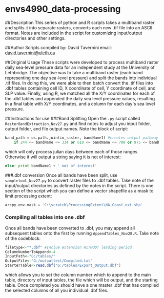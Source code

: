 # envs4990_data-processing

##Description
This series of python and R scripts takes a multiband raster and splits it into separate rasters, converts each new .tif file into an ASCII format. Notes are included in the script for customizing input/output directories and other settings.

##Author
Scripts compiled by: David Tavernini
email: david.tavernini@uleth.ca

##Original Usage
These scripts were developed to process multiband raster daily sea-level pressure data for an independent study at the University of Lethbridge. The objective was to take a multiband raster (each band representing one day sea-level pressure) and split the bands into individual .tif files. In doing this, we were able to then batch convert the .tif files into .dbf tables containing cell ID, X coordinate of cell, Y coordinate of cell, and SLP value. Finally, using R, we matched all the X/Y coordinates for each of the .dbf tables and appended the daily sea level pressure values, resulting in a final table with X/Y coordinates, and a column for each day's sea level pressure.

##Instructions for use
###Band Splitting
Open the `.py` script called `RasterBandExtraction_Nov27.py` and find notes to adjust you input folder, output folder, and file output names. Note the block of script:
```python
band_path = os.path.join(in_raster, bandName1) #creates output pathway and executes tool if band integer falls on julian day of interest
	if 244 <= bandName <= 334 or 610 <= bandName <= 700 or 975 <= bandName <= 1065 or 1340 <= bandName <= 1430 or 1705 <= bandName <= 1795 or 2071 <= bandName <= 2161 or 2436 <= bandName <= 2526 or 2801 <= bandName <= 2891 or 3166 <= bandName <= 3256 or 3532 <= bandName <= 3622 or 3897 <= bandName <= 3987 or 4262 <= bandName <= 4352 or 4627 <= bandName <= 4717 or 4993 <= bandName <= 5083 or 5358 <= bandName <= 5448 or 5723 <= bandName <= 5813 or 6088 <= bandName <= 6178 or 6454 <= bandName <= 6544 or 6819 <= bandName <= 6909 or 7184 <= bandName <= 7274 or 7549 <= bandName <= 7639 or 7915 <= bandName <= 8005 or 8280 <= bandName <= 8370 or 8645 <= bandName <= 8735 or 9010 <= bandName <= 9100 or 9376 <= bandName <= 9466 or 9741 <= bandName <= 9831 or 10106 <= bandName <= 10196 or 10471 <= bandName <= 10561 or 10837 <= bandName <= 10927 or 11202 <= bandName <= 11292 or 11567 <= bandName <= 11657 or 11932 <= bandName <= 12022
```
which will only process julian days between each of those ranges. Otherwise it will output a string saying it is not of interest:
```python
else: print bandName1 + ' not of interest'
```

###.dbf conversion
Once all bands have been split, use `sampletool_Nov27.py` to convert raster files to .dbf tables. Take note of the input/output directories as defined by the notes in the script. There is one section of the script which you can define a vector shapefile as a mask to limit processing extent:
```python
arcpy.env.mask = 'C:\scratch\ProcessingExtent\NA_Coast_ext.shp'
```

### Compiling all tables into one .dbf
Once all bands have been converted to .dbf, you may append all subsequent tables onto the first by running `AppendTables_Nov28.R`. Take note of the codeblock:
```R
filetype<-"*.dbf" #Inclue extension WITHOUT leading period
ColumnNumberToAppend<-4
InputPath<-"G:/tables/"
OutputFile<-"G:/outputtest/Compiled.txt"
StarterTable<-read.dbf("G:/tables/Export_Output.dbf")
```
which allows you to set the column number which to append to the main table, directory of input tables, the file which will be output, and the starting table. Once completed you should have a one master .dbf that has complied the selected columns of all you individual .dbf files.


